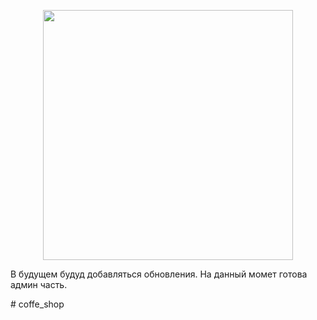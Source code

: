 <p align="center"><a href="https://laravel.com" target="_blank"><img src="https://raw.githubusercontent.com/laravel/art/master/logo-lockup/5%20SVG/2%20CMYK/1%20Full%20Color/laravel-logolockup-cmyk-red.svg" width="400"></a></p>

В будущем будуд добавляться обновления.
На данный момет готова админ часть. 

#   c o f f e _ s h o p 
 
 
